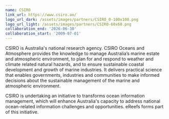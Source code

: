 ```yaml
---
name: CSIRO
link_url: https://www.csiro.au/
logo_url_dark: /assets/images/partners/CSIRO_0-100x100.png
logo_url_light: /assets/images/partners/CSIRO-60x60.png
collaboration_end: '2026-06-30'
collaboration_start: '2009-07-01'
---
```

CSIRO is Australia's national research agency. CSIRO Oceans and Atmosphere provides the knowledge to manage Australia’s marine estate and atmospheric environment, to plan for and respond to weather and climate related natural hazards, and to ensure sustainable coastal development and growth of marine industries. It delivers practical science that enables governments, industries and communities to make informed decisions about the sustainable management of the marine and atmospheric environment.

CSIRO is undertaking an initiative to transforms ocean information management, which will enhance Australia's capacity to address national ocean-related information challenges and opportunities. eReefs forms part of this initiative.

